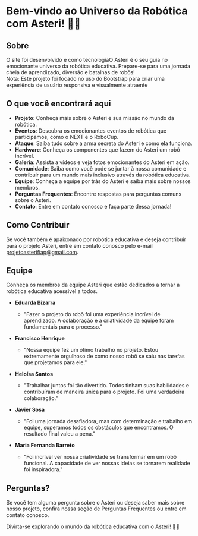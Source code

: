 # Bem-vindo ao Universo da Robótica com Asteri! 🤖🚀

## Sobre
O site foi desenvolvido e como tecnologiaO Asteri é o seu guia no emocionante universo da robótica educativa. Prepare-se para uma jornada cheia de aprendizado, diversão e batalhas de robôs!
<br/>
Nota: Este projeto foi focado no uso do Bootstrap para criar uma experiência de usuário responsiva e visualmente atraente

## O que você encontrará aqui
- **Projeto**: Conheça mais sobre o Asteri e sua missão no mundo da robótica.
- **Eventos**: Descubra os emocionantes eventos de robótica que participamos, como o NEXT e o RoboCup.
- **Ataque**: Saiba tudo sobre a arma secreta do Asteri e como ela funciona.
- **Hardware**: Conheça os componentes que fazem do Asteri um robô incrível.
- **Galeria**: Assista a vídeos e veja fotos emocionantes do Asteri em ação.
- **Comunidade**: Saiba como você pode se juntar à nossa comunidade e contribuir para um mundo mais inclusivo através da robótica educativa.
- **Equipe**: Conheça a equipe por trás do Asteri e saiba mais sobre nossos membros.
- **Perguntas Frequentes**: Encontre respostas para perguntas comuns sobre o Asteri.
- **Contato**: Entre em contato conosco e faça parte dessa jornada!

## Como Contribuir
Se você também é apaixonado por robótica educativa e deseja contribuir para o projeto Asteri, entre em contato conosco pelo e-mail projetoasterifiap@gmail.com.


## Equipe
Conheça os membros da equipe Asteri que estão dedicados a tornar a robótica educativa acessível a todos.

- **Eduarda Bizarra**
  - "Fazer o projeto do robô foi uma experiência incrível de aprendizado. A colaboração e a criatividade da equipe foram fundamentais para o processo."

- **Francisco Henrique**
  - "Nossa equipe fez um ótimo trabalho no projeto. Estou extremamente orgulhoso de como nosso robô se saiu nas tarefas que projetamos para ele."

- **Heloísa Santos**
  - "Trabalhar juntos foi tão divertido. Todos tinham suas habilidades e contribuíram de maneira única para o projeto. Foi uma verdadeira colaboração."

- **Javier Sosa**
  - "Foi uma jornada desafiadora, mas com determinação e trabalho em equipe, superamos todos os obstáculos que encontramos. O resultado final valeu a pena."

- **Maria Fernanda Barreto**
  - "Foi incrível ver nossa criatividade se transformar em um robô funcional. A capacidade de ver nossas ideias se tornarem realidade foi inspiradora."

## Perguntas?
Se você tem alguma pergunta sobre o Asteri ou deseja saber mais sobre nosso projeto, confira nossa seção de Perguntas Frequentes ou entre em contato conosco.

Divirta-se explorando o mundo da robótica educativa com o Asteri! 🤖🌟

